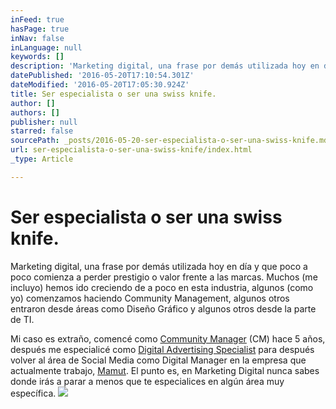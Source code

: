 ```yaml
---
inFeed: true
hasPage: true
inNav: false
inLanguage: null
keywords: []
description: 'Marketing digital, una frase por demás utilizada hoy en día y que poco a poco comienza a perder prestigio o valor frente a las marcas. Muchos (me incluyo) hemos ido creciendo de a poco en esta industria, algunos (como yo) comenzamos haciendo Community Management, algunos otros entraron desde áreas como Diseño Gráfico y algunos otros desde la parte de TI.'
datePublished: '2016-05-20T17:10:54.301Z'
dateModified: '2016-05-20T17:05:30.924Z'
title: Ser especialista o ser una swiss knife.
author: []
authors: []
publisher: null
starred: false
sourcePath: _posts/2016-05-20-ser-especialista-o-ser-una-swiss-knife.md
url: ser-especialista-o-ser-una-swiss-knife/index.html
_type: Article

---
```

# Ser especialista o ser una swiss knife.

Marketing digital, una frase por demás utilizada hoy en día y que poco a poco comienza a perder prestigio o valor frente a las marcas. Muchos (me incluyo) hemos ido creciendo de a poco en esta industria, algunos (como yo) comenzamos haciendo Community Management, algunos otros entraron desde áreas como Diseño Gráfico y algunos otros desde la parte de TI.

Mi caso es extraño, comencé como [Community Manager][0] (CM) hace 5 años, después me especialicé como [Digital Advertising Specialist][1] para después volver al área de Social Media como Digital Manager en la empresa que actualmente trabajo, [Mamut][2]. El punto es, en Marketing Digital nunca sabes donde irás a parar a menos que te especialices en algún área muy específica.
![](https://the-grid-user-content.s3-us-west-2.amazonaws.com/f4ccea9f-b38b-4adb-b5d9-a021fdb19b82.jpg)

[0]: http://oohmd.com/sobre-ooh/
[1]: http://abacodigital.com/
[2]: http://www.el-mamut.com/
